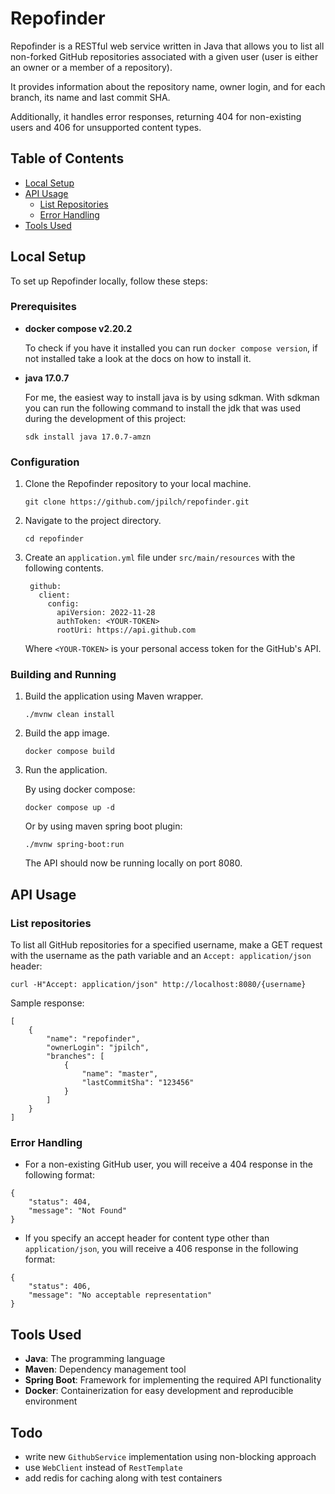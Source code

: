 # Repofinder
Repofinder is a RESTful web service written in Java that allows you to list all non-forked GitHub repositories associated with a given user (user is either an owner or a member of a repository). 

It provides information about the repository name, owner login, and for each branch, its name and last commit SHA.

Additionally, it handles error responses, returning 404 for non-existing users and 406 for unsupported content types.

## Table of Contents

- [Local Setup](#local-setup)
- [API Usage](#api-usage)
  - [List Repositories](#list-repositories)
  - [Error Handling](#error-handling)
- [Tools Used](#tools-used)

## Local Setup

To set up Repofinder locally, follow these steps:

### Prerequisites

  - **docker compose v2.20.2**
  
    To check if you have it installed you can run `docker compose version`, if not installed take a look at the docs on how to install it.

  - **java 17.0.7**

    For me, the easiest way to install java is by using sdkman. With sdkman you can run the following command to install the jdk that was used during the development of this project:

    ```
    sdk install java 17.0.7-amzn
    ```

  

### Configuration

1. Clone the Repofinder repository to your local machine.

   ```shell
   git clone https://github.com/jpilch/repofinder.git

2. Navigate to the project directory.

   ```shell
   cd repofinder

3. Create an `application.yml` file under `src/main/resources` with the following contents.
   ```
    github:
      client:
        config:
          apiVersion: 2022-11-28
          authToken: <YOUR-TOKEN>
          rootUri: https://api.github.com
   ```
   Where `<YOUR-TOKEN>` is your personal access token for the GitHub's API.

### Building and Running

1. Build the application using Maven wrapper.

   ```shell
   ./mvnw clean install
   ```

2. Build the app image.

   ```shell
   docker compose build
   ```

3. Run the application.

    By using docker compose:
    
    ```
    docker compose up -d
    ```
    
    Or by using maven spring boot plugin:
    
    ```
    ./mvnw spring-boot:run
    ```

   The API should now be running locally on port 8080.

## API Usage

### List repositories

To list all GitHub repositories for a specified username, make a GET request with the username as the path variable and an `Accept: application/json` header:

```
curl -H"Accept: application/json" http://localhost:8080/{username}
```

Sample response:

```
[
    {
        "name": "repofinder",
        "ownerLogin": "jpilch",
        "branches": [
            {
                "name": "master",
                "lastCommitSha": "123456"
            }
        ]
    }
]
```

### Error Handling

- For a non-existing GitHub user, you will receive a 404 response in the following format:

```
{
    "status": 404,
    "message": "Not Found"
}
```

- If you specify an accept header for content type other than `application/json`, you will receive a 406 response in the following format:
```
{
    "status": 406,
    "message": "No acceptable representation"
}
```

## Tools Used

- **Java**: The programming language
- **Maven**: Dependency management tool
- **Spring Boot**: Framework for implementing the required API functionality
- **Docker**: Containerization for easy development and reproducible environment

## Todo

- write new `GithubService` implementation using non-blocking approach
- use `WebClient` instead of `RestTemplate`
- add redis for caching along with test containers



